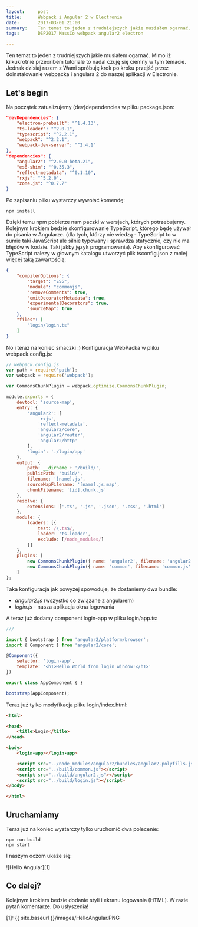 ```yaml
---
layout:     post
title:      Webpack i Angular 2 w Electronie
date:       2017-03-01 21:00
summary:    Ten temat to jeden z trudniejszych jakie musiałem ogarnać. Mimo iż kilkukrotnie przeoribem tutoriale to nadal czuję się ciemny w tym temacie. Jednak dzisiaj razem z Wami spróbuję krok po kroku przejść przez doinstalowanie webpacka i angulara 2 do naszej aplikacji w Electronie.
tags:       DSP2017 MassCo webpack angular2 electron

---
```


Ten temat to jeden z trudniejszych jakie musiałem ogarnać. Mimo iż kilkukrotnie przeoribem tutoriale to nadal czuję się ciemny w tym temacie. Jednak dzisiaj razem z Wami spróbuję krok po kroku przejść przez doinstalowanie webpacka i angulara 2 do naszej aplikacji w Electronie.

## Let's begin ##
Na początek zatualizujemy (dev)dependencies w pliku package.json:

```json
"devDependencies": {
    "electron-prebuilt": "^1.4.13",
    "ts-loader": "^2.0.1",
    "typescript": "^2.2.1",
    "webpack": "^2.2.1",
    "webpack-dev-server": "^2.4.1"
},
"dependencies": {
    "angular2": "^2.0.0-beta.21",
    "es6-shim": "^0.35.3",
    "reflect-metadata": "^0.1.10",
    "rxjs": "^5.2.0",
    "zone.js": "^0.7.7"
}
```

Po zapisaniu pliku wystarczy wywołać komendę: 

```
npm install
```

Dzięki temu npm pobierze nam paczki w wersjach, których potrzebujemy. Kolejnym krokiem bedzie skonfigurowanie TypeScript, którego będę używał do pisania w Angularze. (dla tych, którzy nie wiedzą - TypeScript to w sumie taki JavaScript ale silnie typowany i sprawdza statycznie, czy nie ma błędów w kodzie. Taki jakby język programowania). Aby skonfigurować TypeScript nalezy w głownym katalogu utworzyć plik tsconfig.json z mniej więcej taką zawartością:

```json
{
    "compilerOptions": {
        "target": "ES5",
        "module": "commonjs",
        "removeComments": true,
        "emitDecoratorMetadata": true,
        "experimentalDecorators": true,
        "sourceMap": true
    },
    "files": [
        "login/login.ts"
    ]
}
```

No i teraz na koniec smaczki :) Konfiguracja WebPacka w pliku webpack.config.js:

```js
// webpack.config.js
var path = require('path');
var webpack = require('webpack');

var CommonsChunkPlugin = webpack.optimize.CommonsChunkPlugin;

module.exports = {
    devtool: 'source-map',
    entry: {
        'angular2': [
            'rxjs',
            'reflect-metadata',
            'angular2/core',
            'angular2/router',
            'angular2/http'
        ],
        'login': './login/app'
    },
    output: {
        path: __dirname + '/build/',
        publicPath: 'build/',
        filename: '[name].js',
        sourceMapFilename: '[name].js.map',
        chunkFilename: '[id].chunk.js'
    },
    resolve: {
        extensions: ['.ts', '.js', '.json', '.css', '.html']
    },
    module: {
        loaders: [{
            test: /\.ts$/,
            loader: 'ts-loader',
            exclude: [/node_modules/]
        }]
    },
    plugins: [
        new CommonsChunkPlugin({ name: 'angular2', filename: 'angular2.js', minChunks: Infinity }),
        new CommonsChunkPlugin({ name: 'common', filename: 'common.js' })
    ]
};

```

Taka konfiguracja jak powyżej spowoduje, że dostaniemy dwa bundle: 

 - *angular2.js* (wszystko co związane z angularem)
 - *login.js* - nasza aplikacja okna logowania

A teraz już dodamy component login-app w pliku login/app.ts:

```js
///

import { bootstrap } from 'angular2/platform/browser';
import { Component } from 'angular2/core';

@Component({
    selector: 'login-app',
    template: '<h1>Hello World from login window!</h1>'
})

export class AppComponent { }

bootstrap(AppComponent);
```

Teraz już tylko modyfikacja pliku login/index.html:

```html
<html>

<head>
    <title>Login</title>
</head>

<body>
    <login-app></login-app>

    <script src="../node_modules/angular2/bundles/angular2-polyfills.js"></script>
    <script src="../build/common.js"></script>
    <script src="../build/angular2.js"></script>
    <script src="../build/login.js"></script>
</body>

</html> 
```

## Uruchamiamy ##

Teraz już na koniec wystarczy tylko uruchomić dwa polecenie:

```
npm run build
npm start
```

I naszym oczom ukaże się: 

![Hello Angular][1]

## Co dalej? ##

Kolejnym krokiem bedzie dodanie styli i ekranu logowania (HTML). W razie pytań komentarze. Do usłyszenia!


  [1]: {{ site.baseurl }}/images/HelloAngular.PNG